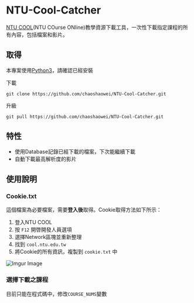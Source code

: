 # NTU-Cool-Catcher
[NTU COOL](https://cool.ntu.edu.tw/)(NTU COurse ONline)教學資源下載工具，一次性下載指定課程的所有內容，包括檔案和影片。

## 取得
本專案使用[Python3](https://www.python.org/downloads/)，請確認已經安裝

下載
```
git clone https://github.com/chaoshaowei/NTU-Cool-Catcher.git
```

升級
```
git pull https://github.com/chaoshaowei/NTU-Cool-Catcher.git
```

## 特性
- 使用Database記錄已經下載的檔案，下次能繼續下載
- 自動下載最高解析度的影片

## 使用說明
### Cookie.txt
這個檔案為必要檔案，需要**登入後**取得。Cookie取得方法如下所示：
1. 登入NTU COOL
2. 按 ```F12``` 開啓開發人員選項
3. 選擇Network區塊並重新整理
4. 找到 ```cool.ntu.edu.tw```
5. 將Cookie的所有資訊，複製到 ```cookie.txt``` 中

![Imgur Image](https://imgur.com/a/33zchgC.png)

### 選擇下載之課程
目前只能在程式碼中，修改```COURSE_NUMS```變數